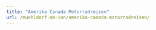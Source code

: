 ```yaml
---
title: "Amerika Canada Motorradreisen"
url: /muehldorf-am-inn/amerika-canada-motorradreisen/
---
```

